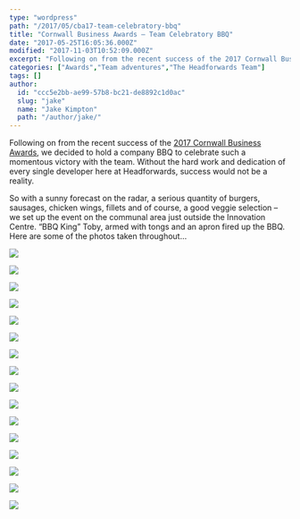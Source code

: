 ```yaml
---
type: "wordpress"
path: "/2017/05/cba17-team-celebratory-bbq"
title: "Cornwall Business Awards – Team Celebratory BBQ"
date: "2017-05-25T16:05:36.000Z"
modified: "2017-11-03T10:52:09.000Z"
excerpt: "Following on from the recent success of the 2017 Cornwall Business Awards, we decided to hold a company BBQ to celebrate such a momentous victory with the team. Without the hard work and dedication of every single developer here at Headforwards, success would not be a reality. So with a sunny forecast on the radar, a serious quantity …"
categories: ["Awards","Team adventures","The Headforwards Team"]
tags: []
author:
  id: "ccc5e2bb-ae99-57b8-bc21-de8892c1d0ac"
  slug: "jake"
  name: "Jake Kimpton"
  path: "/author/jake/"
---
```

Following on from the recent success of the [2017 Cornwall Business Awards](https://www.headforwards.com/2017/05/triple-win-cornwall-business-awards-2017/), we decided to hold a company BBQ to celebrate such a momentous victory with the team. Without the hard work and dedication of every single developer here at Headforwards, success would not be a reality.

So with a sunny forecast on the radar, a serious quantity of burgers, sausages, chicken wings, fillets and of course, a good veggie selection – we set up the event on the communal area just outside the Innovation Centre. “BBQ King” Toby, armed with tongs and an apron fired up the BBQ. Here are some of the photos taken throughout…

![](https://www.headforwards.com/wp-content/uploads/2017/05/IMG_0058-web-3000-300x200.jpg)

![](https://www.headforwards.com/wp-content/uploads/2017/05/IMG_0051-web-3000-300x200.jpg)

![](https://www.headforwards.com/wp-content/uploads/2017/05/IMG_0090-web-3000-300x200.jpg)

![](https://www.headforwards.com/wp-content/uploads/2017/05/IMG_0084-web-3000-300x200.jpg)

![](https://www.headforwards.com/wp-content/uploads/2017/05/IMG_0099-web-3000-300x200.jpg)

![](https://www.headforwards.com/wp-content/uploads/2017/05/IMG_0094-web-3000-300x200.jpg)

![](https://www.headforwards.com/wp-content/uploads/2017/05/IMG_0104-web-3000-300x200.jpg)

![](https://www.headforwards.com/wp-content/uploads/2017/05/IMG_0110-web-3000-300x200.jpg)

![](https://www.headforwards.com/wp-content/uploads/2017/05/IMG_0112-web-3000-300x200.jpg)

![](https://www.headforwards.com/wp-content/uploads/2017/05/IMG_0120-web-3000-1-300x167.jpg)

![](https://www.headforwards.com/wp-content/uploads/2017/05/IMG_0124-web-3000-300x200.jpg)

![](https://www.headforwards.com/wp-content/uploads/2017/05/IMG_0129-web-3000-300x200.jpg)

![](https://www.headforwards.com/wp-content/uploads/2017/05/IMG_0131-web-3000-300x200.jpg)

![](https://www.headforwards.com/wp-content/uploads/2017/05/IMG_0135-web-3000-300x200.jpg)

![](https://www.headforwards.com/wp-content/uploads/2017/05/IMG_0155-web-edit-300x200.jpg)

![](https://www.headforwards.com/wp-content/uploads/2017/05/IMG_0151-web-edit-300x200.jpg)